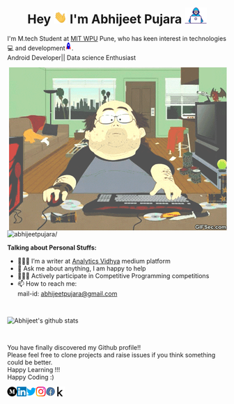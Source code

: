 <h1 align="center"> Hey&nbsp;<img src="https://github.com/abhijeetpujara/Images/blob/master/Hi.gif" width="30px"> I'm Abhijeet Pujara&nbsp;<img src="https://github.com/abhijeetpujara/Images/blob/master/Developer.gif" width="50px"></h1>

I'm M.tech Student at [MIT WPU](https://mitwpu.edu.in/) Pune, who has keen interest in technologies💻 and development<img src="https://github.com/abhijeetpujara/Images/blob/master/Rocket.gif" width="15px">.
<br/>
Android Developer|| Data science Enthusiast
<br/>

<img align="right" alt="GIF" src="https://github.com/abhijeetpujara/Images/blob/master/boyswithlP.gif" />
  
  <p align="left"> <img src=https://komarev.com/ghpvc/?username=abhijeetpujara alt=abhijeetpujara/> </p>
  
**Talking about Personal Stuffs:**

- 👨🏽‍💻 I’m a writer at [Analytics Vidhya](https://medium.com/analytics-vidhya) medium platform
- 💬 Ask me about anything, I am happy to help
- 👨🏽‍💼 Actively participate in Competitive Programming competitions
- 📫 How to reach me: 
<br/> mail-id: abhijeetpujara@gmail.com
<br/>

![Abhijeet's github stats](https://github-readme-stats.vercel.app/api?username=abhijeetpujara&&show_icons=true&title_color=fff&icon_color=79ff97&text_color=9f9f9f&bg_color=151515)

<br/>

You have finally discovered my Github profile!!
<br/>
Please feel free to clone projects and raise issues if you think something could be better.
<br/>
Happy Learning !!!
<br/>
Happy Coding :)


<a href="https://medium.com/@abhijeetPujara">
  <img align="left" alt="Abhijeet Pujara | Medium" width="22px" src="https://github.com/abhijeetpujara/Images/blob/master/medium.svg" />
</a>
<a href="https://www.linkedin.com/in/abhijeet-pujara-150682114/">
  <img align="left" alt="Abhijeet's LinkdeIN" width="22px" src="https://github.com/abhijeetpujara/Images/blob/master/Linkedin.svg" />
</a>
<a href="https://twitter.com/pujara_abhijeet">
  <img align="left" alt="Abhijeet Pujara | Twitter" width="22px" src="https://github.com/abhijeetpujara/Images/blob/master/Twitter.svg" />
</a>
<a href="https://www.instagram.com/abhijeet_pujara/">
<img align="left" alt="Abhijeet's | Instagram" width="22px" src="https://github.com/abhijeetpujara/Images/blob/master/Instagram.svg" />
<a href="https://www.facebook.com/abhi.jeetppujara/">
<img align="left" alt="Abhijeet's | FAcebook" width="22px" src="https://github.com/abhijeetpujara/Images/blob/master/facebook-.png"/>
<a href="https://www.kaggle.com/abhijeetp">
<img align="left" alt="Abhijeet's | Kaggle" width="22px" src="https://github.com/abhijeetpujara/Images/blob/master/kaggle-icon.svg"/>
</a>
